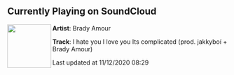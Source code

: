 ## Currently Playing on SoundCloud

[<img align="left" width="100" src="https://i1.sndcdn.com/artworks-000406546617-d4gga3-t50x50.jpg">](https://soundcloud.com/bradyamour/i-hate-you-i-love-you-its-complicated-prod-jakkyboi-brady-amour?in=jakkyboi/sets/prod-by-jakky)

**Artist**: Brady Amour 

**Track**: I hate you I love you Its complicated (prod. jakkyboí + Brady Amour)

Last updated at 11/12/2020 08:29
